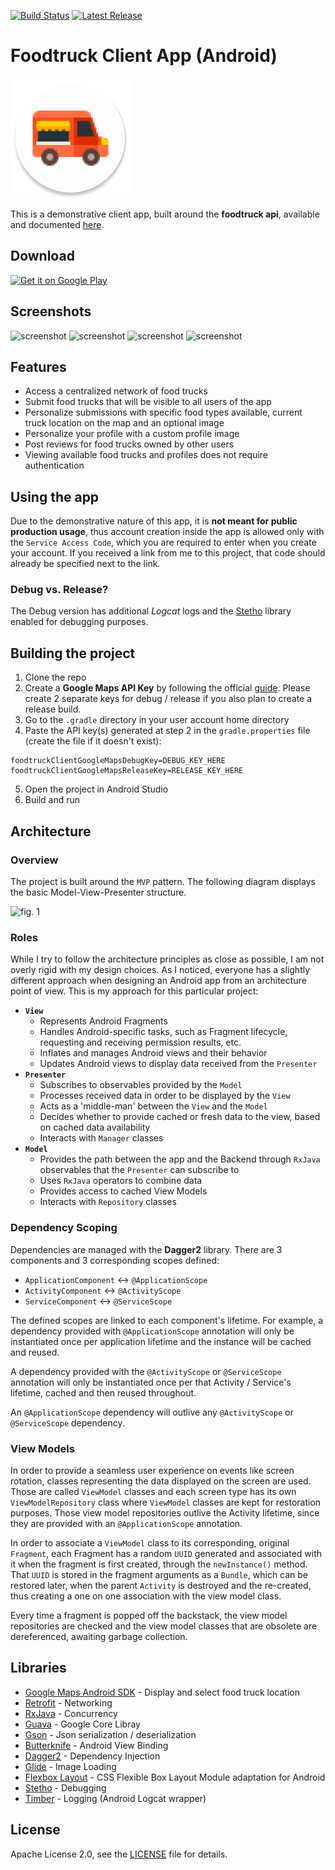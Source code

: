 [![Build Status](https://travis-ci.org/radusalagean/foodtruck-app-android.svg?branch=master)](https://travis-ci.org/radusalagean/foodtruck-app-android)
[![Latest Release](https://img.shields.io/github/release/radusalagean/foodtruck-app-android.svg)](https://github.com/radusalagean/foodtruck-app-android/releases)

# Foodtruck Client App (Android)
![app_icon](FoodtruckClient/app/src/main/res/mipmap-xxxhdpi/ic_launcher_round.png)

This is a demonstrative client app, built around the **foodtruck api**, available and documented [here](https://github.com/radusalagean/foodtruck-api).

## Download
[![Get it on Google Play](https://i.imgur.com/2LewwTZ.png)](https://play.google.com/store/apps/details?id=com.busytrack.foodtruckclient)

## Screenshots
![screenshot](https://lh3.googleusercontent.com/g0hnDiKiK5eAzKfutGH2VKMeV6btyEFPng5pj-ebzkKB2pyk4ixRegBosoWfkJtGJUA=w720-h310-rw)
![screenshot](https://lh3.googleusercontent.com/efZyOAgAQ7wr19zL7NPXFmP8Qx8dah27mQA_383qJ_ylcj-UTjpYWGM-upeZk-Us9g=w720-h310-rw)
![screenshot](https://lh3.googleusercontent.com/4LaI9eBsxCKunAd9yxyPU2Yv1_Sd2Q8qnFWcwUyFjUap-KIRsUPlFYBIA6exOCom_LbO=w720-h310-rw)
![screenshot](https://lh3.googleusercontent.com/mq9g9NyAmN3yrWOf6lBl6rUITjnTTXhqSuVLVPKHpK5C9VEKNzxvy7yosxTlHKbdITw=w720-h310-rw)

## Features
- Access a centralized network of food trucks
- Submit food trucks that will be visible to all users of the app
- Personalize submissions with specific food types available, current truck location on the map and an optional image
- Personalize your profile with a custom profile image
- Post reviews for food trucks owned by other users
- Viewing available food trucks and profiles does not require authentication

## Using the app
Due to the demonstrative nature of this app, it is **not meant for public production usage**, thus account creation inside the app is allowed only with the `Service Access Code`, which you are required to enter when you create your account. If you received a link from me to this project, that code should already be specified next to the link.

### Debug vs. Release?
The Debug version has additional _Logcat_ logs and the [Stetho](http://facebook.github.io/stetho/) library enabled for debugging purposes.

## Building the project
1. Clone the repo
2. Create a **Google Maps API Key** by following the official [guide](https://developers.google.com/maps/documentation/android-sdk/get-api-key). Please create 2 separate keys for debug / release if you also plan to create a release build.
3. Go to the `.gradle` directory in your user account home directory
4. Paste the API key(s) generated at step 2 in the `gradle.properties` file (create the file if it doesn't exist):
  ```
  foodtruckClientGoogleMapsDebugKey=DEBUG_KEY_HERE
  foodtruckClientGoogleMapsReleaseKey=RELEASE_KEY_HERE
  ```
5. Open the project in Android Studio
6. Build and run

## Architecture

### Overview
The project is built around the `MVP` pattern. The following diagram displays the basic Model-View-Presenter structure.

![fig. 1](https://i.imgur.com/KrnNXd8.png)

### Roles
While I try to follow the architecture principles as close as possible, I am not overly rigid with my design choices. As I noticed, everyone has a slightly different approach when designing an Android app from an architecture point of view. This is my approach for this particular project:
- **`View`**
  - Represents Android Fragments
  - Handles Android-specific tasks, such as Fragment lifecycle, requesting and receiving permission results, etc.
  - Inflates and manages Android views and their behavior
  - Updates Android views to display data received from the `Presenter`
- **`Presenter`**
  - Subscribes to observables provided by the `Model`
  - Processes received data in order to be displayed by the `View`
  - Acts as a 'middle-man' between the `View` and the `Model`
  - Decides whether to provide cached or fresh data to the view, based on cached data availability
  - Interacts with `Manager` classes
- **`Model`**
  - Provides the path between the app and the Backend through `RxJava` observables that the `Presenter` can subscribe to
  - Uses `RxJava` operators to combine data
  - Provides access to cached View Models
  - Interacts with `Repository` classes

### Dependency Scoping
Dependencies are managed with the **Dagger2** library. There are 3 components and 3 corresponding scopes defined:
- `ApplicationComponent` <-> `@ApplicationScope`
- `ActivityComponent` <-> `@ActivityScope`
- `ServiceComponent` <-> `@ServiceScope`

The defined scopes are linked to each component's lifetime. For example, a dependency provided with `@ApplicationScope` annotation will only be instantiated once per application lifetime and the instance will be cached and reused.

A dependency provided with the `@ActivityScope` or `@ServiceScope` annotation will only be instantiated once per that Activity / Service's lifetime, cached and then reused throughout.

An `@ApplicationScope` dependency will outlive any `@ActivityScope` or `@ServiceScope` dependency.

### View Models

In order to provide a seamless user experience on events like screen rotation, classes representing the data displayed on the screen are used. Those are called `ViewModel` classes and each screen type has its own `ViewModelRepository` class where `ViewModel` classes are kept for restoration purposes. Those view model repositories outlive the Activity lifetime, since they are provided with an `@ApplicationScope` annotation.

In order to associate a `ViewModel` class to its corresponding, original `Fragment`, each Fragment has a random `UUID` generated and associated with it when the fragment is first created, through the `newInstance()` method. That `UUID` is stored in the fragment arguments as a `Bundle`, which can be restored later, when the parent `Activity` is destroyed and the re-created, thus creating a one on one association with the view model class.

Every time a fragment is popped off the backstack, the view model repositories are checked and the view model classes that are obsolete are dereferenced, awaiting garbage collection.

## Libraries
- [Google Maps Android SDK](https://developers.google.com/maps/documentation/android-sdk/intro) - Display and select food truck location
- [Retrofit](https://square.github.io/retrofit/) - Networking
- [RxJava](https://github.com/ReactiveX/RxJava) - Concurrency
- [Guava](https://github.com/google/guava) - Google Core Libray
- [Gson](https://github.com/google/gson) - Json serialization / deserialization
- [Butterknife](https://jakewharton.github.io/butterknife/) - Android View Binding
- [Dagger2](https://github.com/google/dagger) - Dependency Injection
- [Glide](https://github.com/bumptech/glide) - Image Loading
- [Flexbox Layout](https://github.com/google/flexbox-layout) - CSS Flexible Box Layout Module adaptation for Android
- [Stetho](http://facebook.github.io/stetho/) - Debugging
- [Timber](https://github.com/JakeWharton/timber) - Logging (Android Logcat wrapper)

## License
Apache License 2.0, see the [LICENSE](LICENSE) file for details.
